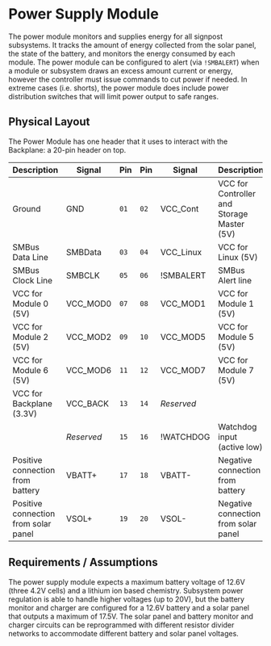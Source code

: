Power Supply Module
===================

<!-- XXX A picture would be super nice here XXX _Neal_ XXX -->

The power module monitors and supplies energy for all signpost subsystems.
It tracks the amount of energy collected from the solar panel, the state of the
battery, and monitors the energy consumed by each module. The power module can
be configured to alert (via `!SMBALERT`) when a module or subsystem draws an
excess amount current or energy, however the controller must issue commands to cut
power if needed.  In extreme cases (i.e. shorts), the power module does include
power distribution switches that will limit power output to safe ranges.

Physical Layout
---------------
The Power Module has one header that it uses to interact with the Backplane: a 20-pin header on top.

| Description                          | Signal     | Pin  | Pin  | Signal     | Description                                 |
|--------------------------------------|------------|------|------|------------|---------------------------------------------|
| Ground                               | GND        | `01` | `02` | VCC_Cont   | VCC for Controller and Storage Master (5V)  |
| SMBus Data Line                      | SMBData    | `03` | `04` | VCC_Linux  | VCC for Linux (5V)                          |
| SMBus Clock Line                     | SMBCLK     | `05` | `06` | !SMBALERT  | SMBus Alert line                            |
| VCC for Module 0 (5V)                | VCC_MOD0   | `07` | `08` | VCC_MOD1   | VCC for Module 1 (5V)                       |
| VCC for Module 2 (5V)                | VCC_MOD2   | `09` | `10` | VCC_MOD5   | VCC for Module 5 (5V)                       |
| VCC for Module 6 (5V)                | VCC_MOD6   | `11` | `12` | VCC_MOD7   | VCC for Module 7 (5V)                       |
| VCC for Backplane (3.3V)             | VCC_BACK   | `13` | `14` | _Reserved_ |                                             |
|                                      | _Reserved_ | `15` | `16` | !WATCHDOG  | Watchdog input (active low) |
| Positive connection from battery     | VBATT+     | `17` | `18` | VBATT-     | Negative connection from battery            |
| Positive connection from solar panel | VSOL+      | `19` | `20` | VSOL-      | Negative connection from solar panel        |


Requirements / Assumptions
--------------------------

The power supply module expects a maximum battery voltage of 12.6V (three 4.2V
cells) and a lithium ion based chemistry. Subsystem power regulation is able to
handle higher voltages (up to 20V), but the battery monitor and charger are
configured for a 12.6V battery and a solar panel that outputs a maximum of
17.5V. The solar panel and battery monitor and charger circuits can be
reprogrammed with different resistor divider networks to accommodate different
battery and solar panel voltages.

